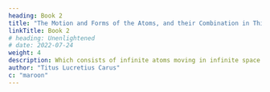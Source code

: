 ```yaml
---
heading: Book 2
title: "The Motion and Forms of the Atoms, and their Combination in Things"
linkTitle: Book 2
# heading: Unenlightened
# date: 2022-07-24
weight: 4
description: Which consists of infinite atoms moving in infinite space
author: "Titus Lucretius Carus"
c: "maroon"
---
```





